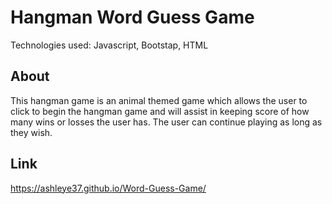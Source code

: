 # Hangman Word Guess Game

Technologies used: Javascript, Bootstap, HTML

## About

This hangman game is an animal themed game which allows the user to click to begin the hangman game and will assist in keeping score of how many wins or losses the user has. The user can continue playing as long as they wish.

## Link
https://ashleye37.github.io/Word-Guess-Game/
